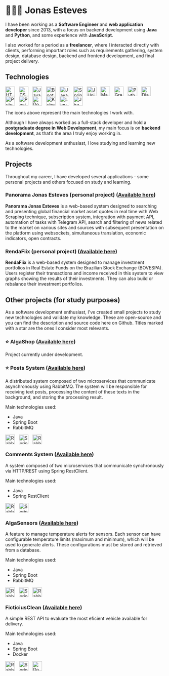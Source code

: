 # 👨🏼‍💻 Jonas Esteves

I have been working as a **Software Engineer** and **web application developer** since 2013, with a focus on backend development using **Java** and **Python**, and some experience with **JavaScript**.

I also worked for a period as a **freelancer**, where I interacted directly with clients, performing important roles such as requirements gathering, system design, database design, backend and frontend development, and final project delivery.


## Technologies

<img
    align="left"
    title="HTML5"
    width="30px"
    style="padding-right: 10px;"
    src="https://cdn.jsdelivr.net/gh/devicons/devicon@latest/icons/html5/html5-original.svg" />

<img
    align="left"
    title="CSS3"
    width="30px"
    style="padding-right: 10px;"
    src="https://cdn.jsdelivr.net/gh/devicons/devicon@latest/icons/css3/css3-original.svg" />
    
<img
    align="left"
    title="Javascript"
    width="30px"
    style="padding-right: 10px;"
    src="https://cdn.jsdelivr.net/gh/devicons/devicon@latest/icons/javascript/javascript-original.svg" />

<img
    align="left"
    title="Bootstrap"
    width="30px"
    style="padding-right: 10px;"
    src="https://cdn.jsdelivr.net/gh/devicons/devicon@latest/icons/bootstrap/bootstrap-original.svg" />

<img
    align="left"
    title="Java"
    width="30px"
    style="padding-right: 10px;"
    src="https://cdn.jsdelivr.net/gh/devicons/devicon@latest/icons/java/java-original.svg" />

<img
    align="left"
    title="Spring Framework"
    width="30px"
    style="padding-right: 10px;"
    src="https://cdn.jsdelivr.net/gh/devicons/devicon@latest/icons/spring/spring-original.svg" />

<img
    align="left"
    title="JUnit"
    width="30px"
    style="padding-right: 10px;"
    src="https://cdn.jsdelivr.net/gh/devicons/devicon@latest/icons/junit/junit-original.svg" />

<img
    align="left"
    title="Maven"
    width="30px"
    style="padding-right: 10px;"
    src="https://cdn.jsdelivr.net/gh/devicons/devicon@latest/icons/maven/maven-original.svg" />

<img
    align="left"
    title="Gradle"
    width="30px"
    style="padding-right: 10px;"
    src="https://cdn.jsdelivr.net/gh/devicons/devicon@latest/icons/gradle/gradle-original.svg" />

<img
    align="left"
    title="Python"
    width="30px"
    style="padding-right: 10px;"
    src="https://cdn.jsdelivr.net/gh/devicons/devicon@latest/icons/python/python-original.svg" />

<img
    align="left"
    title="Django"
    width="30px"
    style="padding-right: 10px;"
    src="https://cdn.jsdelivr.net/gh/devicons/devicon@latest/icons/django/django-plain.svg" />

<img
    align="left"
    title="Pytest"
    width="30px"
    style="padding-right: 10px;"
    src="https://cdn.jsdelivr.net/gh/devicons/devicon@latest/icons/pytest/pytest-original.svg" />

<img
    align="left"
    title="Postman"
    width="30px"
    style="padding-right: 10px;"
    src="https://cdn.jsdelivr.net/gh/devicons/devicon@latest/icons/postman/postman-original.svg" />

<img
    align="left"
    title="Docker"
    width="30px"
    style="padding-right: 10px;"
    src="https://cdn.jsdelivr.net/gh/devicons/devicon@latest/icons/docker/docker-original.svg" />

<img
    align="left"
    title="Kubernetes"
    width="30px"
    style="padding-right: 10px;"
    src="https://cdn.jsdelivr.net/gh/devicons/devicon@latest/icons/kubernetes/kubernetes-original.svg" />

<img
    align="left"
    title="Linux"
    width="30px"
    style="padding-right: 10px;"
    src="https://cdn.jsdelivr.net/gh/devicons/devicon@latest/icons/linux/linux-original.svg" />

<img
    title="Jira"
    width="30px"
    style="padding-right: 10px;"
    src="https://cdn.jsdelivr.net/gh/devicons/devicon@latest/icons/jira/jira-original.svg" />


The icons above represent the main technologies I work with.

Although I have always worked as a full-stack developer and hold a **postgraduate degree in Web Development**, my main focus is on **backend development**, as that’s the area I truly enjoy working in.

As a software development enthusiast, I love studying and learning new technologies.


## Projects

Throughout my career, I have developed several applications - some personal projects and others focused on study and learning.


### Panorama Jonas Esteves (personal project) ([Available here](https://jonasesteves.com))

**Panorama Jonas Esteves** is a web-based system designed to searching and presenting global financial market asset quotes in real time with Web Scraping technique, subscription system, integration with payment API, automation of tasks with Telegram API, search and filtering of news related to the market on various sites and sources with subsequent presentation on the platform using websockets, simultaneous translation, economic indicators, open contracts.

### RendaFiix (personal project) ([Available here](https://rendafiix.com.br))

**RendaFiix** is a web-based system designed to manage investment portfolios in Real Estate Funds on the Brazilian Stock Exchange (BOVESPA). Users register their transactions and income received in this system to view graphs showing the results of their investments. They can also build or rebalance their investment portfolios.


## Other projects (for study purposes)

As a software development enthusiast, I've created small projects to study new technologies and validate my knowledge. These are open-source and you can find the description and source code here on Github. Titles marked with a star are the ones I consider most relevants.


### ⭐️ AlgaShop ([Available here](https://github.com/jonasesteves/algashop-meta))

Project currently under development.

### ⭐️ Posts System ([Available here](https://github.com/jonasesteves/posts-meta))

A distributed system composed of two microservices that communicate asynchronously using RabbitMQ. The system will be responsible for receiving text posts, processing the content of these texts in the background, and storing the processing result.

Main technologies used:
- Java
- Spring Boot
- RabbitMQ

<img
    align="left"
    title="RabbitMQ"
    width="30px"
    style="padding-right: 10px;"
    src="https://cdn.jsdelivr.net/gh/devicons/devicon@latest/icons/java/java-original.svg" />

<img
    align="left"
    title="Spring Framework"
    width="30px"
    style="padding-right: 10px;"
    src="https://cdn.jsdelivr.net/gh/devicons/devicon@latest/icons/spring/spring-original.svg" />

<img
    title="RabbitMQ"
    width="30px"
    style="padding-right: 10px;"
    src="https://cdn.jsdelivr.net/gh/devicons/devicon@latest/icons/rabbitmq/rabbitmq-original.svg" />


### Comments System ([Available here](https://github.com/jonasesteves/comments-system-meta))

A system composed of two microservices that communicate synchronously via HTTP/REST using Spring RestClient.

Main technologies used:
- Java
- Spring RestClient

<img
    align="left"
    title="RabbitMQ"
    width="30px"
    style="padding-right: 10px;"
    src="https://cdn.jsdelivr.net/gh/devicons/devicon@latest/icons/java/java-original.svg" />

<img
    title="Spring Framework"
    width="30px"
    style="padding-right: 10px;"
    src="https://cdn.jsdelivr.net/gh/devicons/devicon@latest/icons/spring/spring-original.svg" />


### AlgaSensors ([Available here](https://github.com/jonasesteves/ems-algasensors-meta))

A feature to manage temperature alerts for sensors. Each sensor can have configurable temperature limits (maximum and minimum), which will be used to generate alerts.
These configurations must be stored and retrieved from a database.

Main technologies used:
- Java
- Spring Boot
- RabbitMQ

<img
    align="left"
    title="RabbitMQ"
    width="30px"
    style="padding-right: 10px;"
    src="https://cdn.jsdelivr.net/gh/devicons/devicon@latest/icons/java/java-original.svg" />

<img
    align="left"
    title="Spring Framework"
    width="30px"
    style="padding-right: 10px;"
    src="https://cdn.jsdelivr.net/gh/devicons/devicon@latest/icons/spring/spring-original.svg" />

<img
    title="RabbitMQ"
    width="30px"
    style="padding-right: 10px;"
    src="https://cdn.jsdelivr.net/gh/devicons/devicon@latest/icons/rabbitmq/rabbitmq-original.svg" />


### FicticiusClean ([Available here](https://github.com/jonasesteves/ficticiusclean))

A simple REST API to evaluate the most eficient vehicle available for delivery.

Main technologies used:
- Java
- Spring Boot
- Docker

<img
    align="left"
    title="RabbitMQ"
    width="30px"
    style="padding-right: 10px;"
    src="https://cdn.jsdelivr.net/gh/devicons/devicon@latest/icons/java/java-original.svg" />

<img
    align="left"
    title="Spring Framework"
    width="30px"
    style="padding-right: 10px;"
    src="https://cdn.jsdelivr.net/gh/devicons/devicon@latest/icons/spring/spring-original.svg" />

<img
    title="Docker"
    width="30px"
    style="padding-right: 10px;"
    src="https://cdn.jsdelivr.net/gh/devicons/devicon@latest/icons/docker/docker-original.svg" />